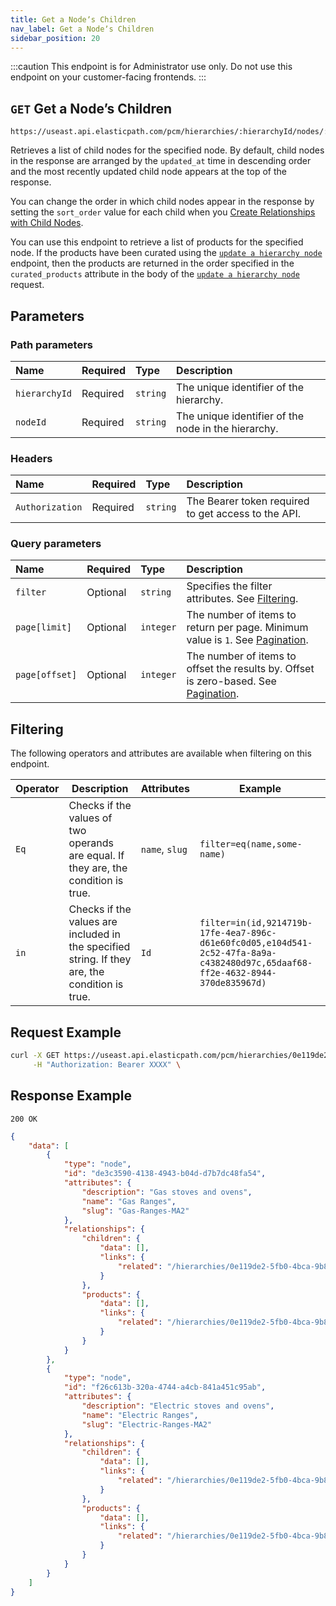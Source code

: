 ```yaml
---
title: Get a Nodeʼs Children
nav_label: Get a Nodeʼs Children
sidebar_position: 20
---
```


:::caution
This endpoint is for Administrator use only. Do not use this endpoint on your customer-facing frontends.
:::

## `GET` Get a Nodeʼs Children

```http
https://useast.api.elasticpath.com/pcm/hierarchies/:hierarchyId/nodes/:nodeId/children
```

Retrieves a list of child nodes for the specified node. By default, child nodes in the response are arranged by the `updated_at` time in descending order and the most recently updated child node appears at the top of the response.

You can change the order in which child nodes appear in the response by setting the `sort_order` value for each child when you [Create Relationships with Child Nodes](/docs/pxm/hierarchies/node-relationships-api/create-node-child-relationships).

You can use this endpoint to retrieve a list of products for the specified node. If the products have been curated using the [`update a hierarchy node`](/docs/pxm/hierarchies/hierarchies-api/update-a-hierarchy#curating-products-in-a-node) endpoint, then the products are returned in the order specified in the `curated_products` attribute in the body of the [`update a hierarchy node`](/docs/pxm/hierarchies/hierarchies-api/update-a-hierarchy#curating-products-in-a-node) request.

## Parameters

### Path parameters

| Name | Required | Type | Description |
| :--- | :--- | :--- | :--- |
| `hierarchyId` | Required | `string` | The unique identifier of the hierarchy. |
| `nodeId` | Required | `string` | The unique identifier of the node in the hierarchy. |

### Headers

| Name | Required | Type | Description |
| :--- | :--- | :--- | :--- |
| `Authorization` | Required | `string` | The Bearer token required to get access to the API. |

### Query parameters

| Name | Required | Type | Description |
| :--- | :--- | :--- | :--- |
| `filter`| Optional | `string` | Specifies the filter attributes. See [Filtering](#filtering). |
| `page[limit]` | Optional | `integer` | The number of items to return per page. Minimum value is `1`. See [Pagination](/docs/api-overview/pagination). |
| `page[offset]` | Optional | `integer` | The number of items to offset the results by. Offset is zero-based. See [Pagination](/docs/api-overview/pagination). |

## Filtering

The following operators and attributes are available when filtering on this endpoint.

| Operator  | Description | Attributes | Example |
| --- | --- | --- | --- |
| `Eq` | Checks if the values of two operands are equal. If they are, the condition is true. | `name`, `slug` | `filter=eq(name,some-name)` |
| `in`      |  Checks if the values are included in the specified string. If they are, the condition is true.  | `Id` | `filter=in(id,9214719b-17fe-4ea7-896c-d61e60fc0d05,e104d541-2c52-47fa-8a9a-c4382480d97c,65daaf68-ff2e-4632-8944-370de835967d)` |

## Request Example

```bash
curl -X GET https://useast.api.elasticpath.com/pcm/hierarchies/0e119de2-5fb0-4bca-9b84-b3fc6c903007/nodes/e2f3372c-89ed-49ae-a9c7-0dc1888f10ec/children \
     -H "Authorization: Bearer XXXX" \
```

## Response Example

`200 OK`

```json
{
    "data": [
        {
            "type": "node",
            "id": "de3c3590-4138-4943-b04d-d7b7dc48fa54",
            "attributes": {
                "description": "Gas stoves and ovens",
                "name": "Gas Ranges",
                "slug": "Gas-Ranges-MA2"
            },
            "relationships": {
                "children": {
                    "data": [],
                    "links": {
                        "related": "/hierarchies/0e119de2-5fb0-4bca-9b84-b3fc6c903007/nodes/de3c3590-4138-4943-b04d-d7b7dc48fa54/children"
                    }
                },
                "products": {
                    "data": [],
                    "links": {
                        "related": "/hierarchies/0e119de2-5fb0-4bca-9b84-b3fc6c903007/nodes/de3c3590-4138-4943-b04d-d7b7dc48fa54/products"
                    }
                }
            }
        },
        {
            "type": "node",
            "id": "f26c613b-320a-4744-a4cb-841a451c95ab",
            "attributes": {
                "description": "Electric stoves and ovens",
                "name": "Electric Ranges",
                "slug": "Electric-Ranges-MA2"
            },
            "relationships": {
                "children": {
                    "data": [],
                    "links": {
                        "related": "/hierarchies/0e119de2-5fb0-4bca-9b84-b3fc6c903007/nodes/f26c613b-320a-4744-a4cb-841a451c95ab/children"
                    }
                },
                "products": {
                    "data": [],
                    "links": {
                        "related": "/hierarchies/0e119de2-5fb0-4bca-9b84-b3fc6c903007/nodes/f26c613b-320a-4744-a4cb-841a451c95ab/products"
                    }
                }
            }
        }
    ]
}
```
